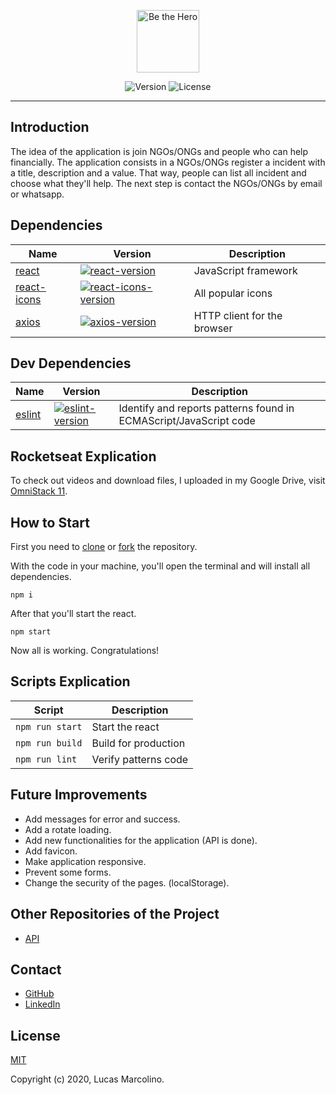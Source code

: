 <p align="center"><a href="https://github.com/marcolinolucas/be-the-hero" target="_blank" rel="noopener noreferrer"><img width="100" src="https://i.imgur.com/OKsSEaC.png" alt="Be the Hero"></a></p>

<p align="center">
  <img src="https://img.shields.io/badge/version-v1.0-blue" alt="Version">
  <img src="https://img.shields.io/badge/license-MIT-green" alt="License">
</p>

---

## Introduction

The idea of the application is join NGOs/ONGs and people who can help financially.
The application consists in a NGOs/ONGs register a incident with a title, description and a value. That way, people can list all incident and choose what they'll help. The next step is contact the NGOs/ONGs by email or whatsapp.

## Dependencies

| Name | Version | Description |
|---------|--------|-------------|
| [react]          | [![react-version]][react-package] | JavaScript framework |
| [react-icons]          | [![react-icons-version]][react-icons-package] | All popular icons |
| [axios]          | [![axios-version]][axios-package] | HTTP client for the browser |

[react]: https://github.com/reactjs/react
[react-icons]: https://github.com/react-icons/react-icons
[axios]: https://github.com/axios/axios

[react-version]: https://img.shields.io/npm/v/react.svg
[react-icons-version]: https://img.shields.io/npm/v/react-icons.svg
[axios-version]: https://img.shields.io/npm/v/axios.svg

[react-package]: https://www.npmjs.com/package/react
[react-icons-package]: https://www.npmjs.com/package/react-icons
[axios-package]: https://www.npmjs.com/package/axios

## Dev Dependencies

| Name | Version | Description |
|---------|--------|-------------|
| [eslint]                | [![eslint-version]][eslint-package] | Identify and reports patterns found in ECMAScript/JavaScript code |

[eslint]: https://github.com/eslint/eslint

[eslint-version]: https://img.shields.io/npm/v/eslint.svg

[eslint-package]: https://www.npmjs.com/package/eslint

## Rocketseat Explication

To check out videos and download files, I uploaded in my Google Drive, visit [OmniStack 11](https://drive.google.com/drive/folders/1nEpuOaWbiNk1D4a7hsJ062_H5w4zAqiD?usp=sharing).

## How to Start

First you need to [clone](https://help.github.com/en/github/creating-cloning-and-archiving-repositories/cloning-a-repository) or [fork](https://help.github.com/en/github/getting-started-with-github/fork-a-repo) the repository.

With the code in your machine, you'll open the terminal and will install all dependencies.

``` npm i ```

After that you'll start the react.

``` npm start ```

Now all is working. Congratulations!

## Scripts Explication

| Script | Description |
|---------|-------------|
| ``` npm run start ```             | Start the react |
| ``` npm run build ```             | Build for production |
| ``` npm run lint ```             | Verify patterns code |

## Future Improvements

- Add messages for error and success.
- Add a rotate loading.
- Add new functionalities for the application (API is done).
- Add favicon.
- Make application responsive.
- Prevent some forms.
- Change the security of the pages. (localStorage).

## Other Repositories of the Project

- [API](https://github.com/marcolinolucas/be-the-hero-api)

## Contact

- [GitHub](https://github.com/marcolinolucas)
- [LinkedIn](https://www.linkedin.com/in/lucas-marcolino)

## License

[MIT](http://opensource.org/licenses/MIT)

Copyright (c) 2020, Lucas Marcolino.
